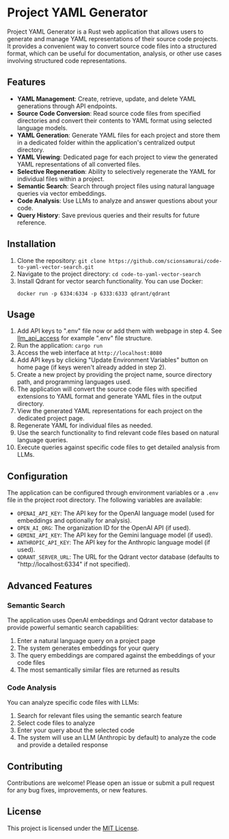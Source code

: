 # Project YAML Generator

Project YAML Generator is a Rust web application that allows users to generate and manage YAML representations of their source code projects. It provides a convenient way to convert source code files into a structured format, which can be useful for documentation, analysis, or other use cases involving structured code representations.

## Features

- **YAML Management**: Create, retrieve, update, and delete YAML generations through API endpoints.
- **Source Code Conversion**: Read source code files from specified directories and convert their contents to YAML format using selected language models.
- **YAML Generation**: Generate YAML files for each project and store them in a dedicated folder within the application's centralized output directory.
- **YAML Viewing**: Dedicated page for each project to view the generated YAML representations of all converted files.
- **Selective Regeneration**: Ability to selectively regenerate the YAML for individual files within a project.
- **Semantic Search**: Search through project files using natural language queries via vector embeddings.
- **Code Analysis**: Use LLMs to analyze and answer questions about your code.
- **Query History**: Save previous queries and their results for future reference.

## Installation

1. Clone the repository: `git clone https://github.com/scionsamurai/code-to-yaml-vector-search.git`
2. Navigate to the project directory: `cd code-to-yaml-vector-search`
3. Install Qdrant for vector search functionality. You can use Docker:
   ```
   docker run -p 6334:6334 -p 6333:6333 qdrant/qdrant
   ```

## Usage

1. Add API keys to ".env" file now or add them with webpage in step 4. See [llm_api_access](https://crates.io/crates/llm_api_access) for example ".env" file structure.
2. Run the application: `cargo run`
3. Access the web interface at `http://localhost:8080`
4. Add API keys by clicking "Update Environment Variables" button on home page (if keys weren't already added in step 2).
5. Create a new project by providing the project name, source directory path, and programming languages used.
6. The application will convert the source code files with specified extensions to YAML format and generate YAML files in the output directory.
7. View the generated YAML representations for each project on the dedicated project page.
8. Regenerate YAML for individual files as needed.
9. Use the search functionality to find relevant code files based on natural language queries.
10. Execute queries against specific code files to get detailed analysis from LLMs.

## Configuration

The application can be configured through environment variables or a `.env` file in the project root directory. The following variables are available:

- `OPENAI_API_KEY`: The API key for the OpenAI language model (used for embeddings and optionally for analysis).
- `OPEN_AI_ORG`: The organization ID for the OpenAI API (if used).
- `GEMINI_API_KEY`: The API key for the Gemini language model (if used).
- `ANTHROPIC_API_KEY`: The API key for the Anthropic language model (if used).
- `QDRANT_SERVER_URL`: The URL for the Qdrant vector database (defaults to "http://localhost:6334" if not specified).

## Advanced Features

### Semantic Search

The application uses OpenAI embeddings and Qdrant vector database to provide powerful semantic search capabilities:

1. Enter a natural language query on a project page
2. The system generates embeddings for your query
3. The query embeddings are compared against the embeddings of your code files
4. The most semantically similar files are returned as results

### Code Analysis

You can analyze specific code files with LLMs:

1. Search for relevant files using the semantic search feature
2. Select code files to analyze
3. Enter your query about the selected code
4. The system will use an LLM (Anthropic by default) to analyze the code and provide a detailed response

## Contributing

Contributions are welcome! Please open an issue or submit a pull request for any bug fixes, improvements, or new features.

## License

This project is licensed under the [MIT License](LICENSE).